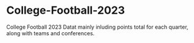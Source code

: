 # College-Football-2023
College Football 2023 Datat mainly inluding points total for each quarter, along with teams and conferences.
